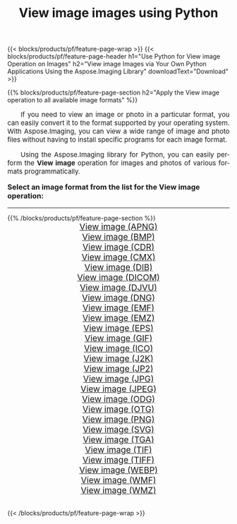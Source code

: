 ﻿---
title: View image images using Python 
weight: 3920
url: /python-net/viewer/ 
lang: en
langdirlevel: 2
locales: zh-hans,ja,it,ru,de,es,fr,nl,id,lt,pl,pt,vi,tr,ko,zh-hant,ar,hi,th,sv,cs,uk,he
description: Applying Aspose.Imaging library to View image images and photos using your own Python applications and server APIs.
---

{{< blocks/products/pf/feature-page-wrap >}}
{{< blocks/products/pf/feature-page-header h1="Use Python for View image Operation on Images" h2="View image Images via Your Own Python Applications Using the Aspose.Imaging Library" downloadText="Download" >}}


{{% blocks/products/pf/feature-page-section  h2="Apply the View image operation to all available image formats" %}}
<p align="justify" style="text-indent:2em;font-size:15px;">
If you need to view an image or photo in a particular format, you can easily convert it to the format supported by your operating system. With Aspose.Imaging, you can view a wide range of image and photo files without having to install specific programs for each image format.
</p>
<p align="justify" style="text-indent:2em;font-size:15px;">
Using the Aspose.Imaging library for Python, you can easily perform the <b>View image</b> operation for images and photos of various formats programmatically.
</p>
<h3 style="margin-top:16px;">
Select an image format from the list for the View image operation:
</h3>
<hr/>
{{% /blocks/products/pf/feature-page-section %}}
<div class="container-fluid productfamilypage bg-gray">
    <div class="convertypes bg-gray agp-content section">
        <div class="container">
		<div class="row other-converters" style="gap: 10px;font-size: 19px;text-align:center;">
		    <div class='col-md-3 other-converter remove-lp remove-rp'><a href="/imaging/python-net/viewer/apng/" style="padding:15px;">View image (APNG)</a></div><div class='col-md-3 other-converter remove-lp remove-rp'><a href="/imaging/python-net/viewer/bmp/" style="padding:15px;">View image (BMP)</a></div><div class='col-md-3 other-converter remove-lp remove-rp'><a href="/imaging/python-net/viewer/cdr/" style="padding:15px;">View image (CDR)</a></div><div class='col-md-3 other-converter remove-lp remove-rp'><a href="/imaging/python-net/viewer/cmx/" style="padding:15px;">View image (CMX)</a></div><div class='col-md-3 other-converter remove-lp remove-rp'><a href="/imaging/python-net/viewer/dib/" style="padding:15px;">View image (DIB)</a></div><div class='col-md-3 other-converter remove-lp remove-rp'><a href="/imaging/python-net/viewer/dicom/" style="padding:15px;">View image (DICOM)</a></div><div class='col-md-3 other-converter remove-lp remove-rp'><a href="/imaging/python-net/viewer/djvu/" style="padding:15px;">View image (DJVU)</a></div><div class='col-md-3 other-converter remove-lp remove-rp'><a href="/imaging/python-net/viewer/dng/" style="padding:15px;">View image (DNG)</a></div><div class='col-md-3 other-converter remove-lp remove-rp'><a href="/imaging/python-net/viewer/emf/" style="padding:15px;">View image (EMF)</a></div><div class='col-md-3 other-converter remove-lp remove-rp'><a href="/imaging/python-net/viewer/emz/" style="padding:15px;">View image (EMZ)</a></div><div class='col-md-3 other-converter remove-lp remove-rp'><a href="/imaging/python-net/viewer/eps/" style="padding:15px;">View image (EPS)</a></div><div class='col-md-3 other-converter remove-lp remove-rp'><a href="/imaging/python-net/viewer/gif/" style="padding:15px;">View image (GIF)</a></div><div class='col-md-3 other-converter remove-lp remove-rp'><a href="/imaging/python-net/viewer/ico/" style="padding:15px;">View image (ICO)</a></div><div class='col-md-3 other-converter remove-lp remove-rp'><a href="/imaging/python-net/viewer/j2k/" style="padding:15px;">View image (J2K)</a></div><div class='col-md-3 other-converter remove-lp remove-rp'><a href="/imaging/python-net/viewer/jp2/" style="padding:15px;">View image (JP2)</a></div><div class='col-md-3 other-converter remove-lp remove-rp'><a href="/imaging/python-net/viewer/jpg/" style="padding:15px;">View image (JPG)</a></div><div class='col-md-3 other-converter remove-lp remove-rp'><a href="/imaging/python-net/viewer/jpeg/" style="padding:15px;">View image (JPEG)</a></div><div class='col-md-3 other-converter remove-lp remove-rp'><a href="/imaging/python-net/viewer/odg/" style="padding:15px;">View image (ODG)</a></div><div class='col-md-3 other-converter remove-lp remove-rp'><a href="/imaging/python-net/viewer/otg/" style="padding:15px;">View image (OTG)</a></div><div class='col-md-3 other-converter remove-lp remove-rp'><a href="/imaging/python-net/viewer/png/" style="padding:15px;">View image (PNG)</a></div><div class='col-md-3 other-converter remove-lp remove-rp'><a href="/imaging/python-net/viewer/svg/" style="padding:15px;">View image (SVG)</a></div><div class='col-md-3 other-converter remove-lp remove-rp'><a href="/imaging/python-net/viewer/tga/" style="padding:15px;">View image (TGA)</a></div><div class='col-md-3 other-converter remove-lp remove-rp'><a href="/imaging/python-net/viewer/tif/" style="padding:15px;">View image (TIF)</a></div><div class='col-md-3 other-converter remove-lp remove-rp'><a href="/imaging/python-net/viewer/tiff/" style="padding:15px;">View image (TIFF)</a></div><div class='col-md-3 other-converter remove-lp remove-rp'><a href="/imaging/python-net/viewer/webp/" style="padding:15px;">View image (WEBP)</a></div><div class='col-md-3 other-converter remove-lp remove-rp'><a href="/imaging/python-net/viewer/wmf/" style="padding:15px;">View image (WMF)</a></div><div class='col-md-3 other-converter remove-lp remove-rp'><a href="/imaging/python-net/viewer/wmz/" style="padding:15px;">View image (WMZ)</a></div>
                </div>
        </div>
    </div>
</div>
<br/>

{{< /blocks/products/pf/feature-page-wrap >}}
